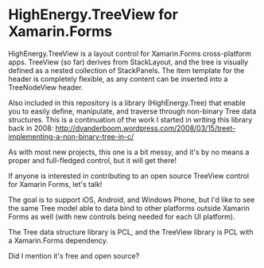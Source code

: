 HighEnergy.TreeView for Xamarin.Forms
=====================================

HighEnergy.TreeView is a layout control for Xamarin.Forms cross-platform apps. TreeView (so far) derives from StackLayout, and the tree is visually defined as a nested collection of StackPanels. The item template for the header is completely flexible, as any content can be inserted into a TreeNodeView header.

Also included in this repository is a library (HighEnergy.Tree) that enable you to easily define, manipulate, and traverse through non-binary Tree data structures. This is a continuation of the work I started in writing this library back in 2008:
http://dvanderboom.wordpress.com/2008/03/15/treet-implementing-a-non-binary-tree-in-c/

As with most new projects, this one is a bit messy, and it's by no means a proper and full-fledged control, but it will get there!

If anyone is interested in contributing to an open source TreeView control for Xamarin Forms, let's talk!

The goal is to support iOS, Android, and Windows Phone, but I'd like to see the same Tree<T> model able to data bind to other platforms outside Xamarin Forms as well (with new controls being needed for each UI platform).

The Tree data structure library is PCL, and the TreeView library is PCL with a Xamarin.Forms dependency.

Did I mention it's free and open source?
